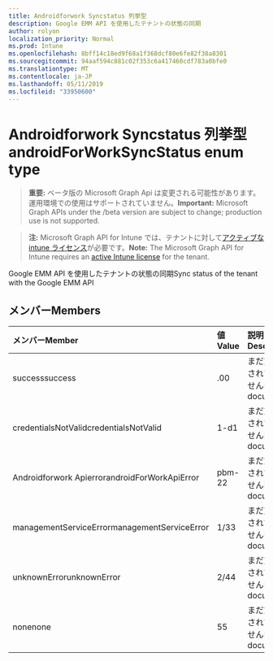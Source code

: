 ```yaml
---
title: Androidforwork Syncstatus 列挙型
description: Google EMM API を使用したテナントの状態の同期
author: rolyon
localization_priority: Normal
ms.prod: Intune
ms.openlocfilehash: 8bff14c18ed9f68a1f368dcf80e6fe82f38a8301
ms.sourcegitcommit: 94aaf594c881c02f353c6a417460cdf783a0bfe0
ms.translationtype: MT
ms.contentlocale: ja-JP
ms.lasthandoff: 05/11/2019
ms.locfileid: "33950600"
---
```

# <a name="androidforworksyncstatus-enum-type"></a><span data-ttu-id="bfba6-103">Androidforwork Syncstatus 列挙型</span><span class="sxs-lookup"><span data-stu-id="bfba6-103">androidForWorkSyncStatus enum type</span></span>

> <span data-ttu-id="bfba6-104">**重要:** ベータ版の Microsoft Graph Api は変更される可能性があります。運用環境での使用はサポートされていません。</span><span class="sxs-lookup"><span data-stu-id="bfba6-104">**Important:** Microsoft Graph APIs under the /beta version are subject to change; production use is not supported.</span></span>

> <span data-ttu-id="bfba6-105">**注:** Microsoft Graph API for Intune では、テナントに対して[アクティブな intune ライセンス](https://go.microsoft.com/fwlink/?linkid=839381)が必要です。</span><span class="sxs-lookup"><span data-stu-id="bfba6-105">**Note:** The Microsoft Graph API for Intune requires an [active Intune license](https://go.microsoft.com/fwlink/?linkid=839381) for the tenant.</span></span>

<span data-ttu-id="bfba6-106">Google EMM API を使用したテナントの状態の同期</span><span class="sxs-lookup"><span data-stu-id="bfba6-106">Sync status of the tenant with the Google EMM API</span></span>

## <a name="members"></a><span data-ttu-id="bfba6-107">メンバー</span><span class="sxs-lookup"><span data-stu-id="bfba6-107">Members</span></span>
|<span data-ttu-id="bfba6-108">メンバー</span><span class="sxs-lookup"><span data-stu-id="bfba6-108">Member</span></span>|<span data-ttu-id="bfba6-109">値</span><span class="sxs-lookup"><span data-stu-id="bfba6-109">Value</span></span>|<span data-ttu-id="bfba6-110">説明</span><span class="sxs-lookup"><span data-stu-id="bfba6-110">Description</span></span>|
|:---|:---|:---|
|<span data-ttu-id="bfba6-111">success</span><span class="sxs-lookup"><span data-stu-id="bfba6-111">success</span></span>|<span data-ttu-id="bfba6-112">.0</span><span class="sxs-lookup"><span data-stu-id="bfba6-112">0</span></span>|<span data-ttu-id="bfba6-113">まだ文書化されていません</span><span class="sxs-lookup"><span data-stu-id="bfba6-113">Not yet documented</span></span>|
|<span data-ttu-id="bfba6-114">credentialsNotValid</span><span class="sxs-lookup"><span data-stu-id="bfba6-114">credentialsNotValid</span></span>|<span data-ttu-id="bfba6-115">1-d</span><span class="sxs-lookup"><span data-stu-id="bfba6-115">1</span></span>|<span data-ttu-id="bfba6-116">まだ文書化されていません</span><span class="sxs-lookup"><span data-stu-id="bfba6-116">Not yet documented</span></span>|
|<span data-ttu-id="bfba6-117">Androidforwork Apierror</span><span class="sxs-lookup"><span data-stu-id="bfba6-117">androidForWorkApiError</span></span>|<span data-ttu-id="bfba6-118">pbm-2</span><span class="sxs-lookup"><span data-stu-id="bfba6-118">2</span></span>|<span data-ttu-id="bfba6-119">まだ文書化されていません</span><span class="sxs-lookup"><span data-stu-id="bfba6-119">Not yet documented</span></span>|
|<span data-ttu-id="bfba6-120">managementServiceError</span><span class="sxs-lookup"><span data-stu-id="bfba6-120">managementServiceError</span></span>|<span data-ttu-id="bfba6-121">1/3</span><span class="sxs-lookup"><span data-stu-id="bfba6-121">3</span></span>|<span data-ttu-id="bfba6-122">まだ文書化されていません</span><span class="sxs-lookup"><span data-stu-id="bfba6-122">Not yet documented</span></span>|
|<span data-ttu-id="bfba6-123">unknownError</span><span class="sxs-lookup"><span data-stu-id="bfba6-123">unknownError</span></span>|<span data-ttu-id="bfba6-124">2/4</span><span class="sxs-lookup"><span data-stu-id="bfba6-124">4</span></span>|<span data-ttu-id="bfba6-125">まだ文書化されていません</span><span class="sxs-lookup"><span data-stu-id="bfba6-125">Not yet documented</span></span>|
|<span data-ttu-id="bfba6-126">none</span><span class="sxs-lookup"><span data-stu-id="bfba6-126">none</span></span>|<span data-ttu-id="bfba6-127">5</span><span class="sxs-lookup"><span data-stu-id="bfba6-127">5</span></span>|<span data-ttu-id="bfba6-128">まだ文書化されていません</span><span class="sxs-lookup"><span data-stu-id="bfba6-128">Not yet documented</span></span>|




